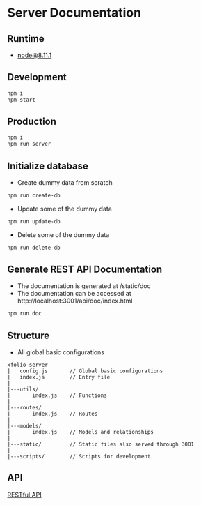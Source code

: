 # Server Documentation

## Runtime
* node@8.11.1

## Development 
```bash
npm i
npm start
```

## Production
```bash
npm i
npm run server 
```

## Initialize database
* Create dummy data from scratch
```bash
npm run create-db 
```
* Update some of the dummy data
```bash
npm run update-db 
```
* Delete some of the dummy data
```bash
npm run delete-db 
```

## Generate REST API Documentation
* The documentation is generated at /static/doc
* The documentation can be accessed at http://localhost:3001/api/doc/index.html
```bash
npm run doc
```

## Structure
* All global basic configurations
```
xfolio-server
|   config.js       // Global basic configurations
|   index.js        // Entry file
|
|---utils/
|       index.js    // Functions
|
|---routes/
|       index.js    // Routes
|
|---models/
|       index.js    // Models and relationships
|
|---static/         // Static files also served through 3001
|
|---scripts/        // Scripts for development       
```

## API
[RESTful API](http://39.104.108.82:3001/doc/index.html)
